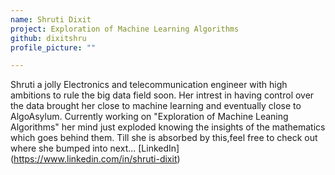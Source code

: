 ```yaml
---
name: Shruti Dixit
project: Exploration of Machine Learning Algorithms
github: dixitshru
profile_picture: ""

---
```


Shruti a jolly Electronics and telecommunication engineer with high ambitions to rule the big data field soon. 
Her intrest in having control over the data brought her close to machine learning and eventually close to AlgoAsylum. Currently working on "Exploration of Machine Leaning Algorithms"
her mind just exploded knowing the insights of the mathematics which goes behind them. Till she is absorbed by this,feel free to check out where she bumped into next...
[LinkedIn] (https://www.linkedin.com/in/shruti-dixit)
